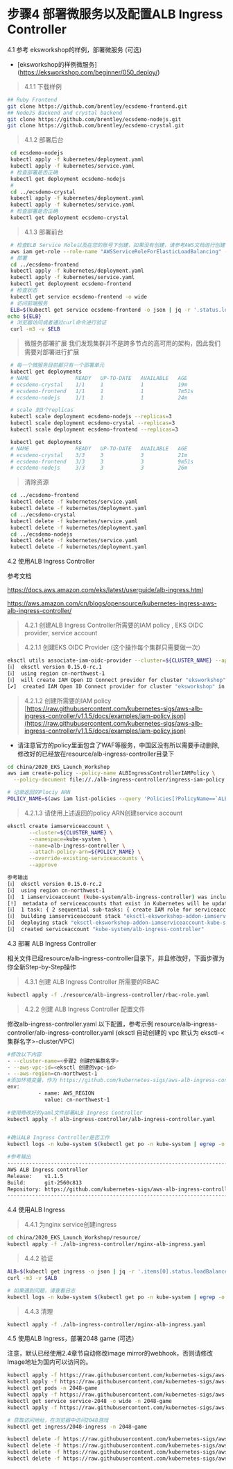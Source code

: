 # 步骤4 部署微服务以及配置ALB Ingress Controller

4.1 参考 eksworkshop的样例，部署微服务 (可选)
* [eksworkshop的样例微服务] (https://eksworkshop.com/beginner/050_deploy/)

> 4.1.1 下载样例
```bash
## Ruby Frontend
git clone https://github.com/brentley/ecsdemo-frontend.git
## NodeJS Backend and crystal backend
git clone https://github.com/brentley/ecsdemo-nodejs.git
git clone https://github.com/brentley/ecsdemo-crystal.git
```

> 4.1.2 部署后台
```bash
 cd ecsdemo-nodejs 
 kubectl apply -f kubernetes/deployment.yaml
 kubectl apply -f kubernetes/service.yaml
 # 检查部署是否正确
 kubectl get deployment ecsdemo-nodejs
 #
 cd ../ecsdemo-crystal
 kubectl apply -f kubernetes/deployment.yaml
 kubectl apply -f kubernetes/service.yaml
 # 检查部署是否正确
 kubectl get deployment ecsdemo-crystal
```

> 4.1.3 部署前台
```bash
 # 检查ELB Service Role以及在您的账号下创建，如果没有创建，请参考AWS文档进行创建
 aws iam get-role --role-name "AWSServiceRoleForElasticLoadBalancing" --region ${AWS_REGION}
 # 部署
 cd ../ecsdemo-frontend
 kubectl apply -f kubernetes/deployment.yaml
 kubectl apply -f kubernetes/service.yaml
 kubectl get deployment ecsdemo-frontend
 # 检查状态
 kubectl get service ecsdemo-frontend -o wide
 # 访问前端服务
 ELB=$(kubectl get service ecsdemo-frontend -o json | jq -r '.status.loadBalancer.ingress[].hostname')
echo ${ELB}
 # 浏览器访问或者通过curl命令进行验证
 curl -m3 -v $ELB
```

> 微服务部署扩展
我们发现集群并不是跨多节点的高可用的架构，因此我们需要对部署进行扩展

```bash
 # 每一个微服务目前都只有一个部署单元
 kubectl get deployments
 # NAME               READY   UP-TO-DATE   AVAILABLE   AGE
 # ecsdemo-crystal    1/1     1            1           19m
 # ecsdemo-frontend   1/1     1            1           7m51s
 # ecsdemo-nodejs     1/1     1            1           24m

 # scale 到3个replicas
 kubectl scale deployment ecsdemo-nodejs --replicas=3
 kubectl scale deployment ecsdemo-crystal --replicas=3
 kubectl scale deployment ecsdemo-frontend --replicas=3

 kubectl get deployments
 # NAME               READY   UP-TO-DATE   AVAILABLE   AGE
 # ecsdemo-crystal    3/3     3            3           21m
 # ecsdemo-frontend   3/3     3            3           9m51s
 # ecsdemo-nodejs     3/3     3            3           26m
```

> 清除资源
```bash
 cd ../ecsdemo-frontend
 kubectl delete -f kubernetes/service.yaml
 kubectl delete -f kubernetes/deployment.yaml
 cd ../ecsdemo-crystal
 kubectl delete -f kubernetes/service.yaml
 kubectl delete -f kubernetes/deployment.yaml
 cd ../ecsdemo-nodejs
 kubectl delete -f kubernetes/service.yaml
 kubectl delete -f kubernetes/deployment.yaml
```

4.2 使用ALB Ingress Controller

参考文档 

https://docs.aws.amazon.com/eks/latest/userguide/alb-ingress.html

https://aws.amazon.com/cn/blogs/opensource/kubernetes-ingress-aws-alb-ingress-controller/

> 4.2.1 创建ALB Ingress Controller所需要的IAM policy , EKS OIDC provider, service account

> 4.2.1.1 创建EKS OIDC Provider (这个操作每个集群只需要做一次）

```bash
eksctl utils associate-iam-oidc-provider --cluster=${CLUSTER_NAME} --approve --region ${AWS_REGION}
[ℹ]  eksctl version 0.15.0-rc.1
[ℹ]  using region cn-northwest-1
[ℹ]  will create IAM Open ID Connect provider for cluster "eksworkshop" in "cn-northwest-1"
[✔]  created IAM Open ID Connect provider for cluster "eksworkshop" in "cn-northwest-1"
```

> 4.2.1.2 创建所需要的IAM policy
[https://raw.githubusercontent.com/kubernetes-sigs/aws-alb-ingress-controller/v1.1.5/docs/examples/iam-policy.json](https://raw.githubusercontent.com/kubernetes-sigs/aws-alb-ingress-controller/v1.1.5/docs/examples/iam-policy.json)
 * 请注意官方的policy里面包含了WAF等服务，中国区没有所以需要手动删除,修改好的已经放在resource/alb-ingress-controller目录下

```bash
cd china/2020_EKS_Launch_Workshop
aws iam create-policy --policy-name ALBIngressControllerIAMPolicy \
  --policy-document file://./alb-ingress-controller/ingress-iam-policy.json --region ${AWS_REGION}

# 记录返回的Plociy ARN
POLICY_NAME=$(aws iam list-policies --query 'Policies[?PolicyName==`ALBIngressControllerIAMPolicy`].Arn' --output text --region ${AWS_REGION})

```

>4.2.1.3 请使用上述返回的policy ARN创建service account

```bash
eksctl create iamserviceaccount \
       --cluster=${CLUSTER_NAME} \
       --namespace=kube-system \
       --name=alb-ingress-controller \
       --attach-policy-arn=${POLICY_NAME} \
       --override-existing-serviceaccounts \
       --approve

参考输出
[ℹ]  eksctl version 0.15.0-rc.2
[ℹ]  using region cn-northwest-1
[ℹ]  1 iamserviceaccount (kube-system/alb-ingress-controller) was included (based on the include/exclude rules)
[!]  metadata of serviceaccounts that exist in Kubernetes will be updated, as --override-existing-serviceaccounts was set
[ℹ]  1 task: { 2 sequential sub-tasks: { create IAM role for serviceaccount "kube-system/alb-ingress-controller", create serviceaccount "kube-system/alb-ingress-controller" } }
[ℹ]  building iamserviceaccount stack "eksctl-eksworkshop-addon-iamserviceaccount-kube-system-alb-ingress-controller"
[ℹ]  deploying stack "eksctl-eksworkshop-addon-iamserviceaccount-kube-system-alb-ingress-controller"
[ℹ]  created serviceaccount "kube-system/alb-ingress-controller"
```



4.3 部署 ALB Ingress Controller

 相关文件已经resource/alb-ingress-controller目录下，并且修改好，下面步骤为你全新Step-by-Step操作

 >4.3.1 创建 ALB Ingress Controller 所需要的RBAC

 ```bash
 kubectl apply -f ./resource/alb-ingress-controller/rbac-role.yaml
 
 ```

>4.2.2 创建 ALB Ingress Controller 配置文件

 修改alb-ingress-controller.yaml 以下配置，参考示例 resource/alb-ingress-controller/alb-ingress-controller.yaml
(eksctl 自动创建的 vpc 默认为 eksctl-<集群名字>-cluster/VPC)

  ```bash
  #修改以下内容
  - --cluster-name=<步骤2 创建的集群名字>
  - --aws-vpc-id=<eksctl 创建的vpc-id>   
  - --aws-region=cn-northwest-1
  #添加环境变量，作为 https://github.com/kubernetes-sigs/aws-alb-ingress-controller/issues/1180 的workaround
  env:
            - name: AWS_REGION
              value: cn-northwest-1
    
  #使用修改好的yaml文件部署ALB Ingress Controller
 kubectl apply -f alb-ingress-controller/alb-ingress-controller.yaml

 
 #确认ALB Ingress Controller是否工作
 kubectl logs -n kube-system $(kubectl get po -n kube-system | egrep -o alb-ingress[a-zA-Z0-9-]+)

 #参考输出
-------------------------------------------------------------------------------
  AWS ALB Ingress controller
  Release:    v1.1.5
  Build:      git-2560c813
  Repository: https://github.com/kubernetes-sigs/aws-alb-ingress-controller.git
-------------------------------------------------------------------------------

  ```


 4.4 使用ALB Ingress   
>4.4.1 为nginx service创建ingress

```bash
cd china/2020_EKS_Launch_Workshop/resource/
kubectl apply -f ./alb-ingress-controller/nginx-alb-ingress.yaml
```

>4.4.2 验证

```bash
ALB=$(kubectl get ingress -o json | jq -r '.items[0].status.loadBalancer.ingress[].hostname')
curl -m3 -v $ALB

# 如果遇到问题，请查看日志
kubectl logs -n kube-system $(kubectl get po -n kube-system | egrep -o alb-ingress[a-zA-Z0-9-]+)
```

> 4.4.3 清理
```bash
kubectl apply -f ./alb-ingress-controller/nginx-alb-ingress.yaml
```

4.5 使用ALB Ingress，部署2048 game (可选）

注意，默认已经使用2.4章节自动修改image mirror的webhook，否则请修改Image地址为国内可以访问的。

```bash
kubectl apply -f https://raw.githubusercontent.com/kubernetes-sigs/aws-alb-ingress-controller/v1.0.0/docs/examples/2048/2048-namespace.yaml
kubectl apply -f https://raw.githubusercontent.com/kubernetes-sigs/aws-alb-ingress-controller/v1.0.0/docs/examples/2048/2048-deployment.yaml
kubectl get pods -n 2048-game
kubectl apply -f https://raw.githubusercontent.com/kubernetes-sigs/aws-alb-ingress-controller/v1.0.0/docs/examples/2048/2048-service.yaml
kubectl get service service-2048 -o wide -n 2048-game
kubectl apply -f https://raw.githubusercontent.com/kubernetes-sigs/aws-alb-ingress-controller/v1.0.0/docs/examples/2048/2048-ingress.yaml

# 获取访问地址，在浏览器中访问2048游戏
kubectl get ingress/2048-ingress -n 2048-game

kubectl delete -f https://raw.githubusercontent.com/kubernetes-sigs/aws-alb-ingress-controller/v1.0.0/docs/examples/2048/2048-deployment.yaml
kubectl delete -f https://raw.githubusercontent.com/kubernetes-sigs/aws-alb-ingress-controller/v1.0.0/docs/examples/2048/2048-service.yaml
kubectl delete -f https://raw.githubusercontent.com/kubernetes-sigs/aws-alb-ingress-controller/v1.0.0/docs/examples/2048/2048-ingress.yaml
kubectl delete -f https://raw.githubusercontent.com/kubernetes-sigs/aws-alb-ingress-controller/v1.0.0/docs/examples/2048/2048-namespace.yaml
```

